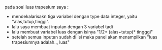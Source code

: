 pada soal luas trapesium saya :
- mendekalarisakn tiga variabel dengan type data integer, yaitu "alas,tutup,tinggi". 
- lalu saya membuat inputan dengan 3 variabel tadi
- lalu membuat variabel luas dengan isinya "1/2* (alas+tutup)* tingggi"
- setelah semua inputan sudah di isi maka panel akan menampilkan "luas trapesiumnya adalah.., luas"
